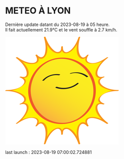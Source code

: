 # METEO À LYON

Dernière update datant du 2023-08-19 à 05 heure.  
Il fait actuellement 21.9°C et le vent souffle à 2.7 km/h.      

![](./.github/sun.png)

last launch : 2023-08-19 07:00:02.724881
